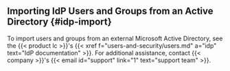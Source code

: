---
---
## Importing IdP Users and Groups from an Active Directory {#idp-import}

To import users and groups from an external Microsoft Active Directory, see the {{< product lc >}}'s {{< xref f="users-and-security/users.md" a="idp" text="IdP documentation" >}}.
For additional assistance, contact {{< company >}}'s {{< email id="support" link="1" text="support team" >}}.


